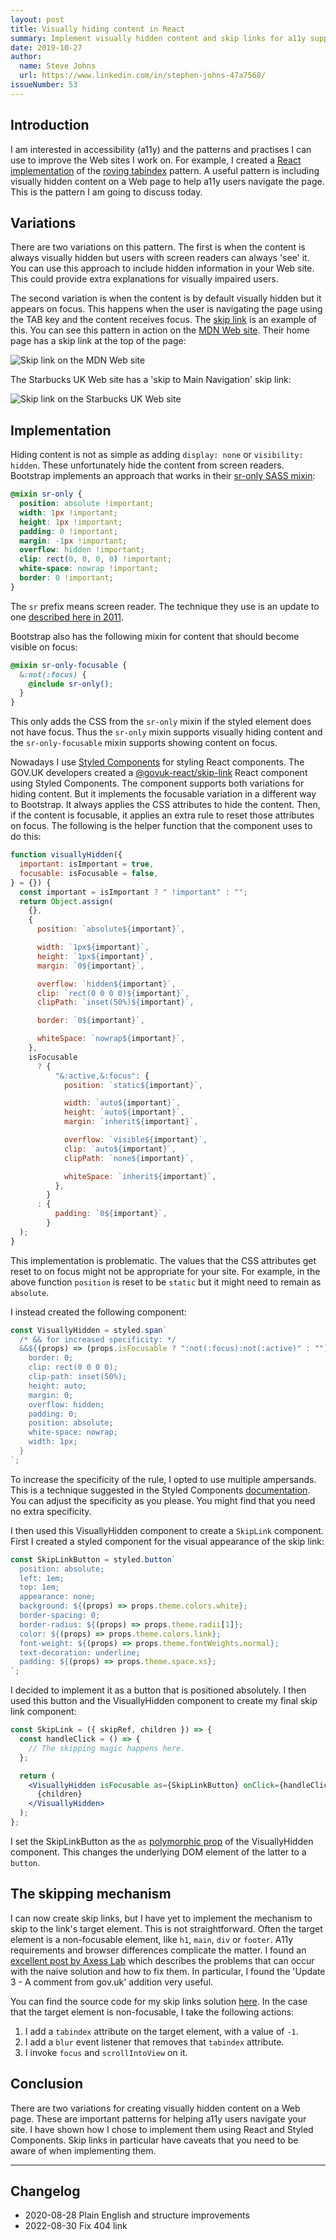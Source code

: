 ```yaml
---
layout: post
title: Visually hiding content in React
summary: Implement visually hidden content and skip links for a11y support in React.
date: 2019-10-27
author:
  name: Steve Johns
  url: https://www.linkedin.com/in/stephen-johns-47a7568/
issueNumber: 53
---
```


## Introduction

I am interested in accessibility (a11y) and the patterns and practises I can use to improve the Web sites I work on. For example, I created a [React implementation](https://www.npmjs.com/package/react-roving-tabindex) of the [roving tabindex](https://www.stefanjudis.com/today-i-learned/roving-tabindex/) pattern. A useful pattern is including visually hidden content on a Web page to help a11y users navigate the page. This is the pattern I am going to discuss today.

## Variations

There are two variations on this pattern. The first is when the content is always visually hidden but users with screen readers can always 'see' it. You can use this approach to include hidden information in your Web site. This could provide extra explanations for visually impaired users.

The second variation is when the content is by default visually hidden but it appears on focus. This happens when the user is navigating the page using the TAB key and the content receives focus. The [skip link](https://www.a11yproject.com/posts/2013-05-11-skip-nav-links/) is an example of this. You can see this pattern in action on the [MDN Web site](https://developer.mozilla.org/en-US/). Their home page has a skip link at the top of the page:

![](/images/2019-10-27-visually-hiding-content-in-react/mdn-skip-link-2x.png "Skip link on the MDN Web site")

The Starbucks UK Web site has a 'skip to Main Navigation' skip link:

![](/images/2019-10-27-visually-hiding-content-in-react/starbucks-skip-link-2x.png "Skip link on the Starbucks UK Web site")

## Implementation

Hiding content is not as simple as adding `display: none` or `visibility: hidden`. These unfortunately hide the content from screen readers. Bootstrap implements an approach that works in their [sr-only SASS mixin](https://github.com/twbs/bootstrap/blob/v4-dev/scss/mixins/_screen-reader.scss):

```scss
@mixin sr-only {
  position: absolute !important;
  width: 1px !important;
  height: 1px !important;
  padding: 0 !important;
  margin: -1px !important;
  overflow: hidden !important;
  clip: rect(0, 0, 0, 0) !important;
  white-space: nowrap !important;
  border: 0 !important;
}
```

The `sr` prefix means screen reader. The technique they use is an update to one [described here in 2011](https://web.archive.org/web/20220515135225/https://snook.ca/archives/html_and_css/hiding-content-for-accessibility).

Bootstrap also has the following mixin for content that should become visible on focus:

```scss
@mixin sr-only-focusable {
  &:not(:focus) {
    @include sr-only();
  }
}
```

This only adds the CSS from the `sr-only` mixin if the styled element does not have focus. Thus the `sr-only` mixin supports visually hiding content and the `sr-only-focusable` mixin supports showing content on focus.

Nowadays I use [Styled Components](https://styled-components.com/) for styling React components. The GOV.UK developers created a [@govuk-react/skip-link](https://www.npmjs.com/package/@govuk-react/skip-link) React component using Styled Components. The component supports both variations for hiding content. But it implements the focusable variation in a different way to Bootstrap. It always applies the CSS attributes to hide the content. Then, if the content is focusable, it applies an extra rule to reset those attributes on focus. The following is the helper function that the component uses to do this:

```jsx
function visuallyHidden({
  important: isImportant = true,
  focusable: isFocusable = false,
} = {}) {
  const important = isImportant ? " !important" : "";
  return Object.assign(
    {},
    {
      position: `absolute${important}`,

      width: `1px${important}`,
      height: `1px${important}`,
      margin: `0${important}`,

      overflow: `hidden${important}`,
      clip: `rect(0 0 0 0)${important}`,
      clipPath: `inset(50%)${important}`,

      border: `0${important}`,

      whiteSpace: `nowrap${important}`,
    },
    isFocusable
      ? {
          "&:active,&:focus": {
            position: `static${important}`,

            width: `auto${important}`,
            height: `auto${important}`,
            margin: `inherit${important}`,

            overflow: `visible${important}`,
            clip: `auto${important}`,
            clipPath: `none${important}`,

            whiteSpace: `inherit${important}`,
          },
        }
      : {
          padding: `0${important}`,
        }
  );
}
```

This implementation is problematic. The values that the CSS attributes get reset to on focus might not be appropriate for your site. For example, in the above function `position` is reset to be `static` but it might need to remain as `absolute`.

I instead created the following component:

```jsx
const VisuallyHidden = styled.span`
  /* && for increased specificity: */
  &&${(props) => (props.isFocusable ? ":not(:focus):not(:active)" : "")} {
    border: 0;
    clip: rect(0 0 0 0);
    clip-path: inset(50%);
    height: auto;
    margin: 0;
    overflow: hidden;
    padding: 0;
    position: absolute;
    white-space: nowrap;
    width: 1px;
  }
`;
```

To increase the specificity of the rule, I opted to use multiple ampersands. This is a technique suggested in the Styled Components [documentation](https://styled-components.com/docs/faqs#how-can-i-override-styles-with-higher-specificity). You can adjust the specificity as you please. You might find that you need no extra specificity.

I then used this VisuallyHidden component to create a `SkipLink` component. First I created a styled component for the visual appearance of the skip link:

```jsx
const SkipLinkButton = styled.button`
  position: absolute;
  left: 1em;
  top: 1em;
  appearance: none;
  background: ${(props) => props.theme.colors.white};
  border-spacing: 0;
  border-radius: ${(props) => props.theme.radii[1]};
  color: ${(props) => props.theme.colors.link};
  font-weight: ${(props) => props.theme.fontWeights.normal};
  text-decoration: underline;
  padding: ${(props) => props.theme.space.xs};
`;
```

I decided to implement it as a button that is positioned absolutely. I then used this button and the VisuallyHidden component to create my final skip link component:

```jsx
const SkipLink = ({ skipRef, children }) => {
  const handleClick = () => {
    // The skipping magic happens here.
  };

  return (
    <VisuallyHidden isFocusable as={SkipLinkButton} onClick={handleClick}>
      {children}
    </VisuallyHidden>
  );
};
```

I set the SkipLinkButton as the `as` [polymorphic prop](https://styled-components.com/docs/api#as-polymorphic-prop) of the VisuallyHidden component. This changes the underlying DOM element of the latter to a `button`.

## The skipping mechanism

I can now create skip links, but I have yet to implement the mechanism to skip to the link's target element. This is not straightforward. Often the target element is a non-focusable element, like `h1`, `main`, `div` or `footer`. A11y requirements and browser differences complicate the matter. I found an [excellent post by Axess Lab](https://axesslab.com/skip-links/) which describes the problems that can occur with the naive solution and how to fix them. In particular, I found the 'Update 3 - A comment from gov.uk' addition very useful.

You can find the source code for my skip links solution [here](https://github.com/stevejay/react-performance/tree/master/src/shared/skip-link). In the case that the target element is non-focusable, I take the following actions:

1. I add a `tabindex` attribute on the target element, with a value of `-1`.
2. I add a `blur` event listener that removes that `tabindex` attribute.
3. I invoke `focus` and `scrollIntoView` on it.

## Conclusion

There are two variations for creating visually hidden content on a Web page. These are important patterns for helping a11y users navigate your site. I have shown how I chose to implement them using React and Styled Components. Skip links in particular have caveats that you need to be aware of when implementing them.

---

## Changelog

- 2020-08-28 Plain English and structure improvements
- 2022-08-30 Fix 404 link
